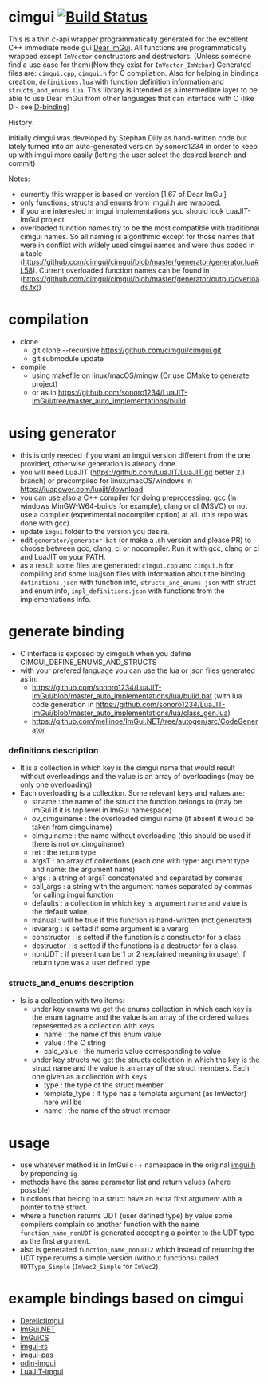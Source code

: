# cimgui [![Build Status](https://travis-ci.org/sonoro1234/cimgui.svg?branch=master)](https://travis-ci.org/sonoro1234/cimgui)


This is a thin c-api wrapper programmatically generated for the excellent C++ immediate mode gui [Dear ImGui](https://github.com/ocornut/imgui).
All functions are programmatically wrapped except `ImVector` constructors and destructors. (Unless someone find a use case for them)(Now they exist for `ImVector_ImWchar`)
Generated files are: `cimgui.cpp`, `cimgui.h` for C compilation. Also for helping in bindings creation, `definitions.lua` with function definition information and `structs_and_enums.lua`.
This library is intended as a intermediate layer to be able to use Dear ImGui from other languages that can interface with C (like D - see [D-binding](https://github.com/Extrawurst/DerelictImgui))

History:

Initially cimgui was developed by Stephan Dilly as hand-written code but lately turned into an auto-generated version by sonoro1234 in order to keep up with imgui more easily (letting the user select the desired branch and commit)

Notes:
* currently this wrapper is based on version [1.67 of Dear ImGui]
* only functions, structs and enums from imgui.h are wrapped.
* if you are interested in imgui implementations you should look LuaJIT-ImGui project.
* overloaded function names try to be the most compatible with traditional cimgui names. So all naming is algorithmic except for those names that were in conflict with widely used cimgui names and were thus coded in a table (https://github.com/cimgui/cimgui/blob/master/generator/generator.lua#L58). Current overloaded function names can be found in (https://github.com/cimgui/cimgui/blob/master/generator/output/overloads.txt)

# compilation

* clone 
  * git clone --recursive https://github.com/cimgui/cimgui.git
  * git submodule update
* compile 
  * using makefile on linux/macOS/mingw (Or use CMake to generate project)
  * or as in https://github.com/sonoro1234/LuaJIT-ImGui/tree/master_auto_implementations/build

# using generator

* this is only needed if you want an imgui version different from the one provided, otherwise generation is already done.
* you will need LuaJIT (https://github.com/LuaJIT/LuaJIT.git better 2.1 branch) or precompiled for linux/macOS/windows in https://luapower.com/luajit/download
* you can use also a C++ compiler for doing preprocessing: gcc (In windows MinGW-W64-builds for example), clang or cl (MSVC) or not use a compiler (experimental nocompiler option) at all. (this repo was done with gcc)
* update `imgui` folder to the version you desire.
* edit `generator/generator.bat` (or make a .sh version and please PR) to choose between gcc, clang, cl or nocompiler. Run it with gcc, clang or cl and LuaJIT on your PATH.
* as a result some files are generated: `cimgui.cpp` and `cimgui.h` for compiling and some lua/json files with information about the binding: `definitions.json` with function info, `structs_and_enums.json` with struct and enum info, `impl_definitions.json` with functions from the implementations info. 

# generate binding
* C interface is exposed by cimgui.h when you define CIMGUI_DEFINE_ENUMS_AND_STRUCTS
* with your prefered language you can use the lua or json files generated as in:
  * https://github.com/sonoro1234/LuaJIT-ImGui/blob/master_auto_implementations/lua/build.bat (with lua code generation in https://github.com/sonoro1234/LuaJIT-ImGui/blob/master_auto_implementations/lua/class_gen.lua)
  * https://github.com/mellinoe/ImGui.NET/tree/autogen/src/CodeGenerator
### definitions description
* It is a collection in which key is the cimgui name that would result without overloadings and the value is an array of overloadings (may be only one overloading)
* Each overloading is a collection. Some relevant keys and values are:
  * stname : the name of the struct the function belongs to (may be ImGui if it is top level in ImGui namespace)
  * ov_cimguiname : the overloaded cimgui name (if absent it would be taken from cimguiname)
  * cimguiname : the name without overloading (this should be used if there is not ov_cimguiname)
  * ret : the return type
  * argsT : an array of collections (each one with type: argument type and name: the argument name)
  * args : a string of argsT concatenated and separated by commas
  * call_args : a string with the argument names separated by commas for calling imgui function
  * defaults : a collection in which key is argument name and value is the default value.
  * manual : will be true if this function is hand-written (not generated)
  * isvararg : is setted if some argument is a vararg
  * constructor : is setted if the function is a constructor for a class
  * destructor : is setted if the functions is a destructor for a class
  * nonUDT : if present can be 1 or 2 (explained meaning in usage) if return type was a user defined type
### structs_and_enums description
* Is is a collection with two items:
  * under key enums we get the enums collection in which each key is the enum tagname and the value is an array of the ordered values represented as a collection with keys
    * name : the name of this enum value
    * value : the C string
    * calc_value : the numeric value corresponding to value
  * under key structs we get the structs collection in which the key is the struct name and the value is an array of the struct members. Each one given as a collection with keys
    * type : the type of the struct member
    * template_type : if type has a template argument (as ImVector) here will be
    * name : the name of the struct member
# usage

* use whatever method is in ImGui c++ namespace in the original [imgui.h](https://github.com/ocornut/imgui/blob/master/imgui.h) by prepending `ig`
* methods have the same parameter list and return values (where possible)
* functions that belong to a struct have an extra first argument with a pointer to the struct.
* where a function returns UDT (user defined type) by value some compilers complain so another function with the name `function_name_nonUDT` is generated accepting a pointer to the UDT type as the first argument.
* also is generated `function_name_nonUDT2` which instead of returning the UDT type returns a simple version (without functions) called `UDTType_Simple` (`ImVec2_Simple` for `ImVec2`)

# example bindings based on cimgui

* [DerelictImgui](https://github.com/Extrawurst/DerelictImgui)
* [ImGui.NET](https://github.com/mellinoe/ImGui.NET)
* [ImGuiCS](https://github.com/conatuscreative/ImGuiCS)
* [imgui-rs](https://github.com/Gekkio/imgui-rs)
* [imgui-pas](https://github.com/dpethes/imgui-pas)
* [odin-imgui](https://github.com/ThisDrunkDane/odin-imgui)
* [LuaJIT-imgui](https://github.com/sonoro1234/LuaJIT-ImGui)
